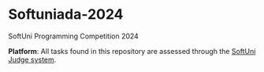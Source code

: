 # Softuniada-2024
SoftUni Programming Competition 2024

 **Platform**: All tasks found in this repository are assessed through the [SoftUni Judge system](https://judge.softuni.org/).
